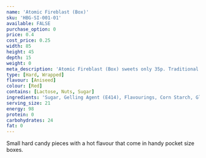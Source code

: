 ```yaml
---
name: 'Atomic Fireblast (Box)'
sku: 'HBG-SI-001-01'
available: FALSE
purchase_option: 0
price: 0.4
cost_price: 0.25
width: 85
height: 45
depth: 15
weight: 0
meta_description: 'Atomic Fireblast (Box) sweets only 35p. Traditional sweets and more at Humbugs Confectionery Store. Specialists in satisfying your sweet tooth!'
type: [Hard, Wrapped]
flavour: [Aniseed]
colour: [Red]
contains: [Lactose, Nuts, Sugar]
ingredients: 'Sugar, Gelling Agent (E414), Flavourings, Corn Starch, Glazing Agent (Carnauba Wax), Colours: E129, E171'
serving_size: 21
energy: 98
protein: 0
carbohydrates: 24
fat: 0
---
```

Small hard candy pieces with a hot flavour that come in handy pocket size boxes.